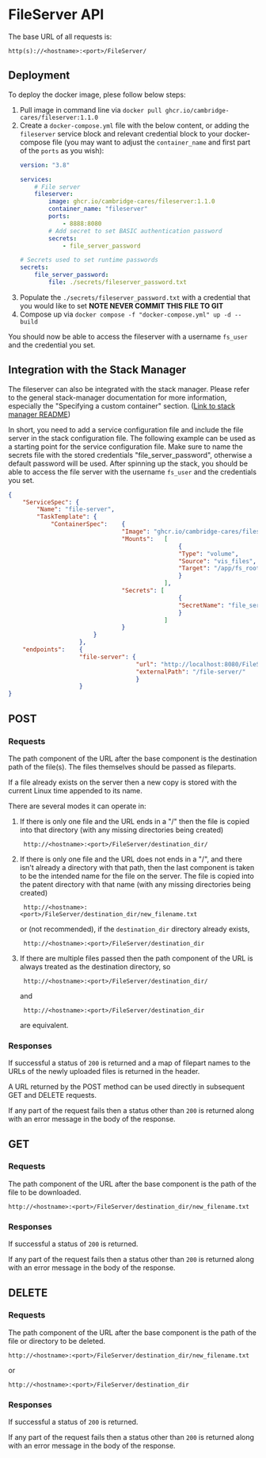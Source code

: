# FileServer API

The base URL of all requests is:

    http(s)://<hostname>:<port>/FileServer/

## Deployment

To deploy the docker image, plese follow below steps:
1. Pull image in command line via `docker pull ghcr.io/cambridge-cares/fileserver:1.1.0`
2. Create a `docker-compose.yml` file with the below content, or adding the `fileserver` service block and relevant credential block to your docker-compose file (you may want to adjust the `container_name` and first part of the `ports` as you wish):
    ```yml
    version: "3.8"

    services:
        # File server
        fileserver:
            image: ghcr.io/cambridge-cares/fileserver:1.1.0
            container_name: "fileserver"
            ports:
                - 8888:8080
            # Add secret to set BASIC authentication password
            secrets:
                - file_server_password

    # Secrets used to set runtime passwords
    secrets:
        file_server_password:
            file: ./secrets/fileserver_password.txt
    ```
3. Populate the `./secrets/fileserver_password.txt` with a credential that you would like to set **NOTE NEVER COMMIT THIS FILE TO GIT**
4. Compose up via `docker compose -f "docker-compose.yml" up -d --build `

You should now be able to access the fileserver with a username `fs_user` and the credential you set.

## Integration with the Stack Manager

The fileserver can also be integrated with the stack manager. Please refer to the general stack-manager documentation for more information, especially the "Specifying a custom container" section. ([Link to stack manager README](https://github.com/cambridge-cares/TheWorldAvatar/blob/main/Deploy/stacks/dynamic/stack-manager/README.md#specifying-custom-containers))  

In short, you need to add a service configuration file and include the file server in the stack configuration file. The following example can be used as a starting point for the service configuration file. Make sure to name the secrets file with the stored credentials "file_server_password", otherwise a default password will be used. After spinning up the stack, you should be able to access the file server with the username `fs_user` and the credentials you set.

```json
{
    "ServiceSpec": {
        "Name": "file-server",
        "TaskTemplate": {
            "ContainerSpec":    {
                                "Image": "ghcr.io/cambridge-cares/fileserver:1.1.0",
                                "Mounts":   [
                                                {
                                                "Type": "volume",
                                                "Source": "vis_files",
                                                "Target": "/app/fs_root"
                                                }
                                            ],
                                "Secrets": [
                                                {
                                                "SecretName": "file_server_password"
                                                }
                                            ]
                                }
                        }
                    }, 
    "endpoints":    {
                    "file-server": {
                                    "url": "http://localhost:8080/FileServer/",
                                    "externalPath": "/file-server/"
                                    }
                    }
}
```

## POST

### Requests

The path component of the URL after the base component is the destination path of the file(s).
The files themselves should be passed as fileparts.

If a file already exists on the server then a new copy is stored with the current Linux time appended to its name.

There are several modes it can operate in:
1. If there is only one file and the URL ends in a "/" then the file is copied into that directory (with any missing directories being created)

        http://<hostname>:<port>/FileServer/destination_dir/

2. If there is only one file and the URL does not ends in a "/", and there isn't already a directory with that path, then the last component is taken to be the intended name for the file on the server. The file is copied into the patent directory with that name (with any missing directories being created)

        http://<hostname>:<port>/FileServer/destination_dir/new_filename.txt

    or (not recommended), if the `destination_dir` directory already exists,

        http://<hostname>:<port>/FileServer/destination_dir

3. If there are multiple files passed then the path component of the URL is always treated as the destination directory, so

        http://<hostname>:<port>/FileServer/destination_dir/

    and

        http://<hostname>:<port>/FileServer/destination_dir

    are equivalent.

### Responses

If successful a status of `200` is returned and a map of filepart names to the URLs of the newly uploaded files is returned in the header.

A URL returned by the POST method can be used directly in subsequent GET and DELETE requests.

If any part of the request fails then a status other than `200` is returned along with an error message in the body of the response.

## GET

### Requests

The path component of the URL after the base component is the path of the file to be downloaded.

    http://<hostname>:<port>/FileServer/destination_dir/new_filename.txt

### Responses

If successful a status of `200` is returned.

If any part of the request fails then a status other than `200` is returned along with an error message in the body of the response.

## DELETE

### Requests

The path component of the URL after the base component is the path of the file or directory to be deleted.

    http://<hostname>:<port>/FileServer/destination_dir/new_filename.txt

or

    http://<hostname>:<port>/FileServer/destination_dir

### Responses

If successful a status of `200` is returned.

If any part of the request fails then a status other than `200` is returned along with an error message in the body of the response.